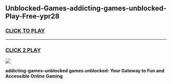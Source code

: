 
## Unblocked-Games-addicting-games-unblocked-Play-Free-ypr28
<h3>
<a href="https://premium76.site?title=addicting-games-unblocked&ref=18A1">CLICK TO PLAY</a></h3>
<hr>

<h3>
<a href="https://premium76.site?title=addicting-games-unblocked&ref=18A1">CLICK 2 PLAY</a>
  
</h3>

<a href="https://premium76.site?title=addicting-games-unblocked&ref=18A1"><img src="https://clearcache.store/games.png"></a>


**addicting-games-unblocked games unblocked: Your Gateway to Fun and Accessible Online Gaming**
